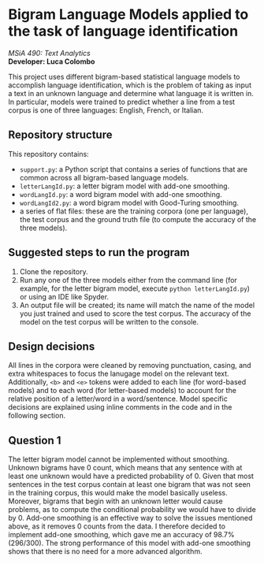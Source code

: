 # Bigram Language Models applied to the task of language identification

*MSiA 490: Text Analytics*   
**Developer: Luca Colombo**  

This project uses different bigram-based statistical language models to accomplish language identification, which is the problem of taking as input a text in an unknown language and determine what language it is written in. In particular, models were trained to predict whether a line from a test corpus is one of three languages: English, French, or Italian. 


## Repository structure
This repository contains:
* `support.py`: a Python script that contains a series of functions that are common across all bigram-based language models.
* `letterLangId.py`: a letter bigram model with add-one smoothing.
* `wordLangId.py`: a word bigram model with add-one smoothing.
* `wordLangId2.py`: a word bigram model with Good-Turing smoothing.
* a series of flat files: these are the training corpora (one per language), the test corpus and the ground truth file (to compute the accuracy of the three models).


## Suggested steps to run the program 
1. Clone the repository.
2. Run any one of the three models either from the command line (for example, for the letter bigram model, execute `python letterLangId.py`) or using an IDE like Spyder.
3. An output file will be created; its name will match the name of the model you just trained and used to score the test corpus. The accuracy of the model on the test corpus will be written to the console.


## Design decisions
All lines in the corpora were cleaned by removing punctuation, casing, and extra whitespaces to focus the lanugage model on the relevant text. Additionally, `<b>` and `<e>` tokens were added to each line (for word-based models) and to each word (for letter-based models) to account for the relative position of a letter/word in a word/sentence. Model specific decisions are explained using inline comments in the code and in the following section.

## Question 1
The letter bigram model cannot be implemented without smoothing. Unknown bigrams have 0 count, which means that any sentence with at least one unknown would have a predicted probability of 0. Given that most sentences in the test corpus contain at least one bigram that was not seen in the training corpus, this would make the model basically useless. Moreover, bigrams that begin with an unknown letter would cause problems, as to compute the conditional probability we would have to divide by 0. Add-one smoothing is an effective way to solve the issues mentioned above, as it removes 0 counts from the data. I therefore decided to implement add-one smoothing, which gave me an accuracy of 98.7% (296/300). The strong performance of this model with add-one smoothing shows that there is no need for a more advanced algorithm.
